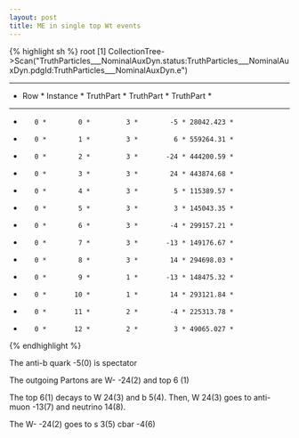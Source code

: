 ```yaml
---
layout: post
title: ME in single top Wt events
---
```


{% highlight sh %}
root [1] CollectionTree->Scan("TruthParticles___NominalAuxDyn.status:TruthParticles___NominalAuxDyn.pdgId:TruthParticles___NominalAuxDyn.e")
***********************************************************
*    Row   * Instance * TruthPart * TruthPart * TruthPart *
***********************************************************
*        0 *        0 *         3 *        -5 * 28042.423 *
*        0 *        1 *         3 *         6 * 559264.31 *
*        0 *        2 *         3 *       -24 * 444200.59 *
*        0 *        3 *         3 *        24 * 443874.68 *
*        0 *        4 *         3 *         5 * 115389.57 *
*        0 *        5 *         3 *         3 * 145043.35 *
*        0 *        6 *         3 *        -4 * 299157.21 *
*        0 *        7 *         3 *       -13 * 149176.67 *
*        0 *        8 *         3 *        14 * 294698.03 *
*        0 *        9 *         1 *       -13 * 148475.32 *
*        0 *       10 *         1 *        14 * 293121.84 *
*        0 *       11 *         2 *        -4 * 225313.78 *
*        0 *       12 *         2 *         3 * 49065.027 *
{% endhighlight %}

The anti-b quark -5(0) is spectator

The outgoing Partons are W- -24(2) and top 6 (1)

The top 6(1) decays to W 24(3) and b 5(4). Then, W 24(3) goes to anti-muon -13(7) and neutrino 14(8).

The W- -24(2) goes to s 3(5) cbar -4(6)


